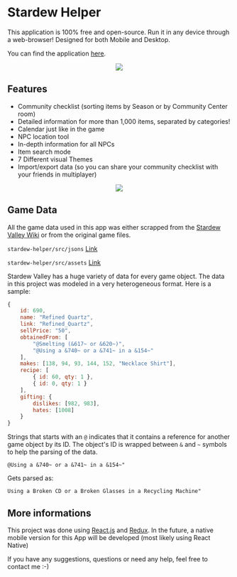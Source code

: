 # Stardew Helper

This application is 100% free and open-source. Run it in any device through a web-browser! Designed for both Mobile and Desktop.

You can find the application [here](https://xandjiji.github.io/stardew-helper/).

<p align="center">
	<img src="https://i.imgur.com/YnNudYz.png">
</p>

## Features

- Community checklist (sorting items by Season or by Community Center room)
- Detailed information for more than 1,000 items, separated by categories!
- Calendar just like in the game
- NPC location tool
- In-depth information for all NPCs
- Item search mode
- 7 Different visual Themes
- Import/export data (so you can share your community checklist with your friends in multiplayer)

<p align="center">
	<img src="https://i.imgur.com/EbvmGKa.png">
</p>

## Game Data

All the game data used in this app was either scrapped from the [Stardew Valley Wiki](https://stardewvalleywiki.com/Stardew_Valley_Wiki) or from the original game files.

`stardew-helper/src/jsons` [Link](https://github.com/xandjiji/stardew-helper/tree/master/src/jsons)

`stardew-helper/src/assets` [Link](https://github.com/xandjiji/stardew-helper/tree/master/src/assets)

Stardew Valley has a huge variety of data for every game object. The data in this project was modeled in a very heterogeneous format. Here is a sample:

```javascript
{
	id: 690,
	name: "Refined Quartz",
	link: "Refined_Quartz",
	sellPrice: "50",
	obtainedFrom: [
		"@Smelting (&617~ or &620~)",
		"@Using a &740~ or a &741~ in a &154~"
	],
	makes: [138, 94, 93, 144, 152, "Necklace Shirt"],
	recipe: [
		{ id: 60, qty: 1 },
		{ id: 0, qty: 1 }
	],
	gifting: {
		dislikes: [982, 983],
		hates: [1008]
	}
}
```

Strings that starts with an `@` indicates that it contains a reference for another game object by its ID. The object's ID is wrapped between `&` and `~` symbols to help the parsing of the data.

`@Using a &740~ or a &741~ in a &154~"`

Gets parsed as:

`Using a Broken CD or a Broken Glasses in a Recycling Machine"`

## More informations

This project was done using [React.js](https://reactjs.org/) and [Redux](https://reactjs.org/).
In the future, a native mobile version for this App will be developed (most likely using React Native)

If you have any suggestions, questions or need any help, feel free to contact me :-)
